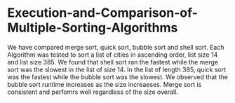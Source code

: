 # Execution-and-Comparison-of-Multiple-Sorting-Algorithms
We have compared merge sort, quick sort, bubble sort and shell sort. 
Each Algorithm was tested to sort a list of cities in ascending order, list size 14 and list size 385.
We found that shell sort ran the fastest while the merge sort was the slowest in the list of size 14. 
In the list of length 385, quick sort was the fastest while the bubble sort was the slowest. 
We observed that the bubble sort runtime increases as the size increaeses. 
Merge sort is consistent and perfomrs well regardless of the size overall. 
